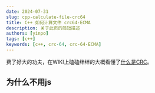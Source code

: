 ```yaml
---
date: 2024-07-31
slug: cpp-calculate-file-crc64
title: C++ 如何计算文件 crc64-ECMA
description: 关于此页的简短描述
authors: [yinpo]
tags: [c++]
keywords: [c++, crc-64, crc-64-ECMA]
---
```


费了好大的功夫，在WIKI上磕磕绊绊的大概看懂了[什么是CRC](/blog/what-is-crc)。

## 为什么不用js
